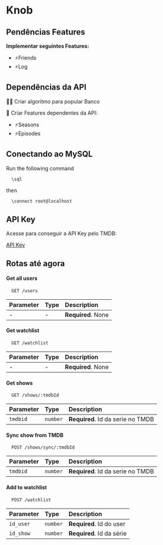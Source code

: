 # Knob

## **Pendências Features**

 **Implementar seguintes Features:**
 - ⚡️Friends
 - ⚡️Log

 
## Dependências da API
👩‍💻 Criar algoritmo para popular Banco

🧠 Criar Features dependentes da API:
 - ⚡️Seasons
 - ⚡️Episodes


## Conectando ao MySQL
Run the following command

```bash
  \sql
```
then
```bash
  \connect root@localhost
```


## API Key

Acesse para conseguir a API Key pelo TMDB:

[API Key](https://developer.themoviedb.org/docs/getting-started)


## Rotas até agora

#### Get all users

```http
  GET /users
```

| Parameter | Type     | Description                |
| :-------- | :------- | :------------------------- |
| - | -| **Required**. None |

#### Get watchlist

```http
  GET /watchlist
```

| Parameter | Type     | Description                       |
| :-------- | :------- | :-------------------------------- |
| -     | - | **Required**. None |

#### Get shows

```http
  GET /shows/:tmdbId
```

| Parameter | Type     | Description                       |
| :-------- | :------- | :-------------------------------- |
| `tmdbid`      | `number` | **Required**. Id da serie no TMDB|

#### Sync show from TMDB

```http
  POST /shows/sync/:tmdbId
```

| Parameter | Type     | Description                       |
| :-------- | :------- | :-------------------------------- |
| `tmdbid`      | `number` | **Required**. Id da serie no TMDB|


#### Add to watchlist

```http
  POST /watchlist
```

| Parameter | Type     | Description                       |
| :-------- | :------- | :-------------------------------- |
| `id_user`      | `number` | **Required**. Id do user|
| `id_show`      | `number` | **Required**. Id da série|







 